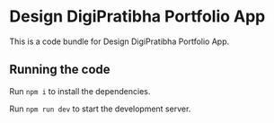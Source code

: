 
  # Design DigiPratibha Portfolio App

  This is a code bundle for Design DigiPratibha Portfolio App.

  ## Running the code

  Run `npm i` to install the dependencies.

  Run `npm run dev` to start the development server.
  
